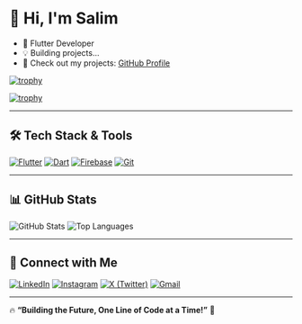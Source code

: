 # 👋 Hi, I'm Salim  
- 🚀 Flutter Developer  
- 💡 Building projects...  
- 🔗 Check out my projects: [GitHub Profile](https://github.com/zalim-388)
  
[![trophy](https://github-profile-trophy.vercel.app/?username=zalim-388&margin-w=15)](https://github.com/ryo-ma/github-profile-trophy)




[![trophy](https://github-profile-trophy.vercel.app/?username=zalim-388&theme=dracula&column=7&no-bg=true&no-frame=true)](https://github.com/ryo-ma/github-profile-trophy)


---

## 🛠 **Tech Stack & Tools**
[![Flutter](https://img.shields.io/badge/-Flutter-02569B?style=flat&logo=flutter&logoColor=white)](https://flutter.dev/)
[![Dart](https://img.shields.io/badge/-Dart-0175C2?style=flat&logo=dart&logoColor=white)](https://dart.dev/)
[![Firebase](https://img.shields.io/badge/-Firebase-FFCA28?style=flat&logo=firebase&logoColor=black)](https://firebase.google.com/)
[![Git](https://img.shields.io/badge/-Git-F05032?style=flat&logo=git&logoColor=white)](https://git-scm.com/)

---

## 📊 **GitHub Stats**
![GitHub Stats](https://github-readme-stats.vercel.app/api?username=zalim-388&show_icons=true&theme=radical)
![Top Languages](https://github-readme-stats.vercel.app/api/top-langs/?username=zalim-388&layout=compact&theme=radical)

---

## 🔗 **Connect with Me**
[![LinkedIn](https://img.shields.io/badge/-LinkedIn-blue?style=flat&logo=linkedin)](https://www.linkedin.com/in/zalim388)
[![Instagram](https://img.shields.io/badge/-Instagram-E4405F?style=flat&logo=instagram&logoColor=white)](https://www.instagram.com/zaliiim__)
[![X (Twitter)](https://img.shields.io/badge/-Twitter-1DA1F2?style=flat&logo=twitter&logoColor=white)](https://x.com/zaalim388?t=utLG5FPHyEPqxAdoD9xMuw&s=09)
[![Gmail](https://img.shields.io/badge/-Gmail-D14836?style=flat&logo=gmail&logoColor=white)](mailto:zaalim388@gmail.com?subject=Hello%20Salim&body=Hi,%20I%20would%20like%20to%20connect%20with%20you!)


---

🔥 **“Building the Future, One Line of Code at a Time!”** 🚀

